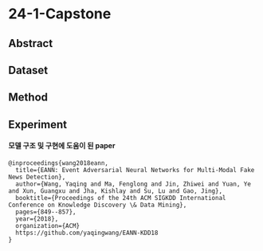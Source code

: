 # 24-1-Capstone

## Abstract

## Dataset

## Method

## Experiment




#### 모델 구조 및 구현에 도움이 된 paper
```
@inproceedings{wang2018eann,
  title={EANN: Event Adversarial Neural Networks for Multi-Modal Fake News Detection},
  author={Wang, Yaqing and Ma, Fenglong and Jin, Zhiwei and Yuan, Ye and Xun, Guangxu and Jha, Kishlay and Su, Lu and Gao, Jing},
  booktitle={Proceedings of the 24th ACM SIGKDD International Conference on Knowledge Discovery \& Data Mining},
  pages={849--857},
  year={2018},
  organization={ACM}
  https://github.com/yaqingwang/EANN-KDD18 
}
```
